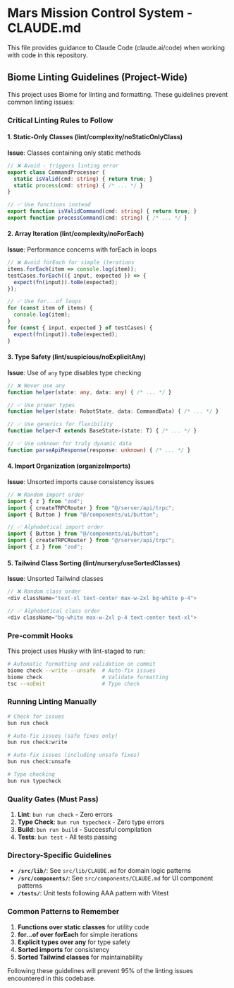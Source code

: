 # Mars Mission Control System - CLAUDE.md

This file provides guidance to Claude Code (claude.ai/code) when working with code in this repository.

## Biome Linting Guidelines (Project-Wide)

This project uses Biome for linting and formatting. These guidelines prevent common linting issues:

### Critical Linting Rules to Follow

#### 1. Static-Only Classes (lint/complexity/noStaticOnlyClass)
**Issue**: Classes containing only static methods
```typescript
// ❌ Avoid - triggers linting error
export class CommandProcessor {
  static isValid(cmd: string) { return true; }
  static process(cmd: string) { /* ... */ }
}

// ✅ Use functions instead
export function isValidCommand(cmd: string) { return true; }
export function processCommand(cmd: string) { /* ... */ }
```

#### 2. Array Iteration (lint/complexity/noForEach)
**Issue**: Performance concerns with forEach in loops
```typescript
// ❌ Avoid forEach for simple iterations
items.forEach(item => console.log(item));
testCases.forEach(({ input, expected }) => {
  expect(fn(input)).toBe(expected);
});

// ✅ Use for...of loops
for (const item of items) {
  console.log(item);
}
for (const { input, expected } of testCases) {
  expect(fn(input)).toBe(expected);
}
```

#### 3. Type Safety (lint/suspicious/noExplicitAny)
**Issue**: Use of `any` type disables type checking
```typescript
// ❌ Never use any
function helper(state: any, data: any) { /* ... */ }

// ✅ Use proper types
function helper(state: RobotState, data: CommandData) { /* ... */ }

// ✅ Use generics for flexibility
function helper<T extends BaseState>(state: T) { /* ... */ }

// ✅ Use unknown for truly dynamic data
function parseApiResponse(response: unknown) { /* ... */ }
```

#### 4. Import Organization (organizeImports)
**Issue**: Unsorted imports cause consistency issues
```typescript
// ❌ Random import order
import { z } from "zod";
import { createTRPCRouter } from "@/server/api/trpc";
import { Button } from "@/components/ui/button";

// ✅ Alphabetical import order
import { Button } from "@/components/ui/button";
import { createTRPCRouter } from "@/server/api/trpc";
import { z } from "zod";
```

#### 5. Tailwind Class Sorting (lint/nursery/useSortedClasses)
**Issue**: Unsorted Tailwind classes
```typescript
// ❌ Random class order
<div className="text-xl text-center max-w-2xl bg-white p-4">

// ✅ Alphabetical class order
<div className="bg-white max-w-2xl p-4 text-center text-xl">
```

### Pre-commit Hooks

This project uses Husky with lint-staged to run:
```bash
# Automatic formatting and validation on commit
biome check --write --unsafe  # Auto-fix issues
biome check                   # Validate formatting  
tsc --noEmit                  # Type check
```

### Running Linting Manually

```bash
# Check for issues
bun run check

# Auto-fix issues (safe fixes only)
bun run check:write

# Auto-fix issues (including unsafe fixes)
bun run check:unsafe

# Type checking
bun run typecheck
```

### Quality Gates (Must Pass)

1. **Lint**: `bun run check` - Zero errors
2. **Type Check**: `bun run typecheck` - Zero type errors  
3. **Build**: `bun run build` - Successful compilation
4. **Tests**: `bun test` - All tests passing

### Directory-Specific Guidelines

- **`/src/lib/`**: See `src/lib/CLAUDE.md` for domain logic patterns
- **`/src/components/`**: See `src/components/CLAUDE.md` for UI component patterns
- **`/tests/`**: Unit tests following AAA pattern with Vitest

### Common Patterns to Remember

1. **Functions over static classes** for utility code
2. **for...of over forEach** for simple iterations  
3. **Explicit types over any** for type safety
4. **Sorted imports** for consistency
5. **Sorted Tailwind classes** for maintainability

Following these guidelines will prevent 95% of the linting issues encountered in this codebase.